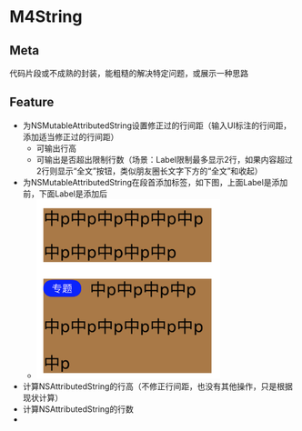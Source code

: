 # M4String
## Meta
代码片段或不成熟的封装，能粗糙的解决特定问题，或展示一种思路

## Feature
- 为NSMutableAttributedString设置修正过的行间距（输入UI标注的行间距，添加适当修正过的行间距）
	- 可输出行高
	- 可输出是否超出限制行数（场景：Label限制最多显示2行，如果内容超过2行则显示“全文”按钮，类似朋友圈长文字下方的“全文”和收起）
- 为NSMutableAttributedString在段首添加标签，如下图，上面Label是添加前，下面Label是添加后
	- ![](_readme_images/m4tag.png)
- 计算NSAttributedString的行高（不修正行间距，也没有其他操作，只是根据现状计算）
- 计算NSAttributedString的行数
- 
